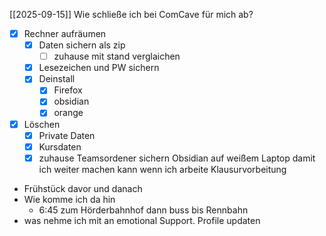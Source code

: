 [[2025-09-15]]
Wie schließe ich bei ComCave für mich ab?
- [x] Rechner aufräumen
	- [x] Daten sichern als zip
		- [ ] zuhause mit stand verglaichen
	- [x] Lesezeichen und PW sichern
	- [x] Deinstall
		- [x] Firefox
		- [x] obsidian
		- [x] orange
- [x] Löschen
	- [x] Private Daten 
	- [x] Kursdaten
	- [x] zuhause Teamsordener sichern
Obsidian auf weißem Laptop damit ich weiter machen kann wenn ich arbeite
Klausurvorbeitung
- Frühstück davor und danach
- Wie komme ich da hin
	- 6:45 zum Hörderbahnhof dann buss bis Rennbahn
- was nehme ich mit an emotional Support.
Profile updaten
